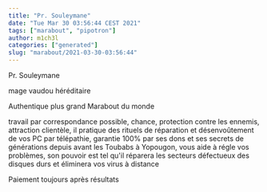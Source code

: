 ```yaml
---
title: "Pr. Souleymane"
date: "Tue Mar 30 03:56:44 CEST 2021"
tags: ["marabout", "pipotron"]
author: m1ch3l
categories: ["generated"]
slug: "marabout/2021-03-30-03:56:44"
---
```


Pr. Souleymane

mage vaudou héréditaire

Authentique plus grand Marabout du monde

travail par correspondance possible, chance, protection contre les ennemis, attraction clientèle, il pratique des rituels de réparation et désenvoûtement de vos PC par télépathie, garantie 100% par ses dons et ses secrets de générations depuis avant les Toubabs à Yopougon, vous aide à régle vos problèmes, son pouvoir est tel qu'il réparera les secteurs défectueux des disques durs et éliminera vos virus à distance

Paiement toujours après résultats
